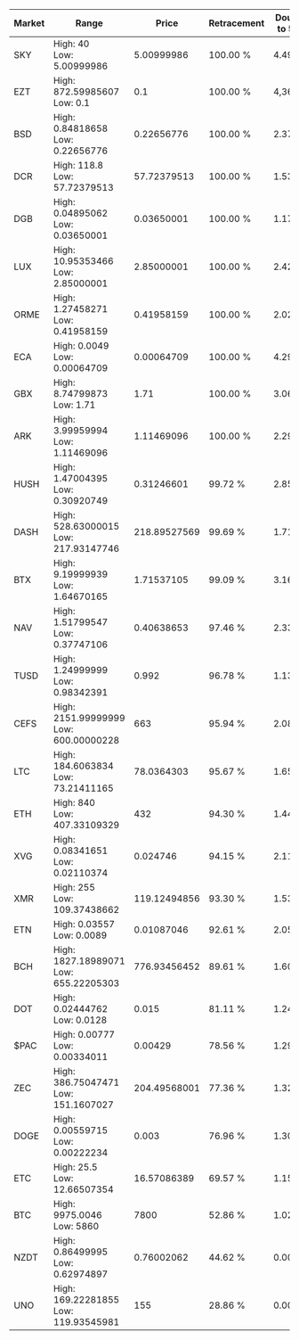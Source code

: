 | Market | Range | Price| Retracement | Doubles to 50% |
| --- | --- | --- | --- | --- |
| SKY | High: 40<br />Low: 5.00999986 | 5.00999986 | 100.00 % | 4.49 |
| EZT | High: 872.59985607<br />Low: 0.1 | 0.1 | 100.00 % | 4,363.50 |
| BSD | High: 0.84818658<br />Low: 0.22656776 | 0.22656776 | 100.00 % | 2.37 |
| DCR | High: 118.8<br />Low: 57.72379513 | 57.72379513 | 100.00 % | 1.53 |
| DGB | High: 0.04895062<br />Low: 0.03650001 | 0.03650001 | 100.00 % | 1.17 |
| LUX | High: 10.95353466<br />Low: 2.85000001 | 2.85000001 | 100.00 % | 2.42 |
| ORME | High: 1.27458271<br />Low: 0.41958159 | 0.41958159 | 100.00 % | 2.02 |
| ECA | High: 0.0049<br />Low: 0.00064709 | 0.00064709 | 100.00 % | 4.29 |
| GBX | High: 8.74799873<br />Low: 1.71 | 1.71 | 100.00 % | 3.06 |
| ARK | High: 3.99959994<br />Low: 1.11469096 | 1.11469096 | 100.00 % | 2.29 |
| HUSH | High: 1.47004395<br />Low: 0.30920749 | 0.31246601 | 99.72 % | 2.85 |
| DASH | High: 528.63000015<br />Low: 217.93147746 | 218.89527569 | 99.69 % | 1.71 |
| BTX | High: 9.19999939<br />Low: 1.64670165 | 1.71537105 | 99.09 % | 3.16 |
| NAV | High: 1.51799547<br />Low: 0.37747106 | 0.40638653 | 97.46 % | 2.33 |
| TUSD | High: 1.24999999<br />Low: 0.98342391 | 0.992 | 96.78 % | 1.13 |
| CEFS | High: 2151.99999999<br />Low: 600.00000228 | 663 | 95.94 % | 2.08 |
| LTC | High: 184.6063834<br />Low: 73.21411165 | 78.0364303 | 95.67 % | 1.65 |
| ETH | High: 840<br />Low: 407.33109329 | 432 | 94.30 % | 1.44 |
| XVG | High: 0.08341651<br />Low: 0.02110374 | 0.024746 | 94.15 % | 2.11 |
| XMR | High: 255<br />Low: 109.37438662 | 119.12494856 | 93.30 % | 1.53 |
| ETN | High: 0.03557<br />Low: 0.0089 | 0.01087046 | 92.61 % | 2.05 |
| BCH | High: 1827.18989071<br />Low: 655.22205303 | 776.93456452 | 89.61 % | 1.60 |
| DOT | High: 0.02444762<br />Low: 0.0128 | 0.015 | 81.11 % | 1.24 |
| $PAC | High: 0.00777<br />Low: 0.00334011 | 0.00429 | 78.56 % | 1.29 |
| ZEC | High: 386.75047471<br />Low: 151.1607027 | 204.49568001 | 77.36 % | 1.32 |
| DOGE | High: 0.00559715<br />Low: 0.00222234 | 0.003 | 76.96 % | 1.30 |
| ETC | High: 25.5<br />Low: 12.66507354 | 16.57086389 | 69.57 % | 1.15 |
| BTC | High: 9975.0046<br />Low: 5860 | 7800 | 52.86 % | 1.02 |
| NZDT | High: 0.86499995<br />Low: 0.62974897 | 0.76002062 | 44.62 % | 0.00 |
| UNO | High: 169.22281855<br />Low: 119.93545981 | 155 | 28.86 % | 0.00 |
